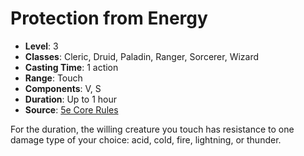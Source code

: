 # Protection from Energy

- **Level**: 3
- **Classes**: Cleric, Druid, Paladin, Ranger, Sorcerer, Wizard
- **Casting Time**: 1 action
- **Range**: Touch
- **Components**: V, S
- **Duration**: Up to 1 hour
- **Source**: [5e Core Rules](http://dnd.wizards.com/articles/features/systems-reference-document-srd)

For the duration, the willing creature you touch has resistance to one damage type of your choice: acid, cold, fire, lightning, or thunder.

